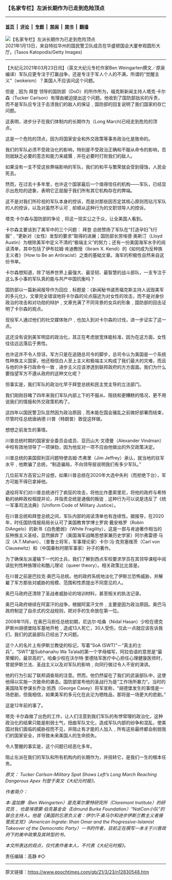 ### 【名家专栏】左派长期作为已走到危险顶点

---

#### [首页](../../../..?n12830548) &nbsp;|&nbsp; [评论](../../../../../epoch-comment?n12830548) &nbsp;|&nbsp; [专题](../../../../../epoch-special?n12830548) &nbsp;|&nbsp; [禁闻](../../../../../epoch-news?n12830548) &nbsp;|&nbsp; [禁书](../../../../../books?n12830548) &nbsp;|&nbsp; [翻墙](https://github.com/gfw-breaker/nogfw/blob/master/README.md?n12830548)


<div><img alt="【名家专栏】左派长期作为已走到危险顶点" class="attachment-djy_600_400 size-djy_600_400 wp-post-image" src="https://i.epochtimes.com/assets/uploads/2021/03/GettyImages-1296230177-700x420-600x400.jpg"/>
<div class="caption">
 2021年1月13日，来自特拉华州的国民警卫队成员在华盛顿国会大厦参观圆形大厅。(Tasos Katopodis/Getty Images)
</div></div><hr/><div class="post_content" id="artbody" itemprop="articleBody">
 <!-- article content begin -->
 <p>
  【大纪元2021年03月23日讯】（英文大纪元专栏作家Ben Weingarten撰文／原泉编译）军队应更专注于打赢战争，还是专注于军人个人的不满，所谓的“觉醒主义”（wokeism）？美国人不应该问这个问题。
 </p>
 <p>
  但是﹐因为
  <ok href="https://www.epochtimes.com/gb/tag/%E6%8B%9C%E7%99%BB.html">
   拜登
  </ok>
  领导的国防部（DoD）的所作所为，福克斯新闻主持人塔克‧卡尔森（Tucker Carlson）有理由被迫提出这个问题。他收到了国防部拙劣的斥责，而不是军队应专注于击溃我们的敌人的保证﹐国防部的回复说明了我们国家的存亡问题。
 </p>
 <p>
  这表明，进步分子在我们体制内的长期作为（Long March)已经走到危险的顶点。
 </p>
 <p>
  这是一个危险的顶点，因为将国家安全和外交政策等事务政治化是致命的。
 </p>
 <p>
  我们的军队必须不受政治化的影响，特别是不受政治正确和不服从命令的影响，否则就缺乏必要的意志和能力来威慑﹐并在必要时打败我们的敌人。
 </p>
 <p>
  如果没有一支不受这些弊端影响的军队，我们的和平与繁荣就会受到侵蚀，人民会死去。
 </p>
 <p>
  然而，在过去十多年里，也许这个国家最后一个值得信任的机构——军队，已经显示出危险的迹象，表明它正屈服于我们所有其它机构存在的弊端。
 </p>
 <p>
  这不是对我们所珍视的军队本身的控诉，而是对那些因否定其核心原则而玷污军队的人的控诉，以及对虽然不认可﹐却顺从这种行为的文职领导人的控诉。
 </p>
 <p>
  塔克‧卡尔森与国防部的争论﹐将这一现实公之于众，让全美国人看到。
 </p>
 <p>
  卡尔森主要谈到了美军中的三个问题：
  <ok href="https://www.epochtimes.com/gb/tag/%E6%8B%9C%E7%99%BB.html">
   拜登
  </ok>
  总统赞扬了军队在“打造孕妇飞行服”﹐“更新对（女性）发型的要求”取得的进展；国防部长劳埃德‧奥斯汀（Lloyd Austin）为根除美军中定义不清的“极端主义”的努力；还有一份美国海军水手的阅读清单，其中包括了伊布拉姆‧肯迪教授（Ibram X. Kendi）的《如何成为反种族主义者》（How to Be an Antiracist）之类的基础文章。海军的积极性自然来自这份书单。
 </p>
 <p>
  卡尔森想知道，除了培养世界上最强大、最坚韧、最智慧的战斗部队，一支专注于这么多小事的军队真的能与共产中国抗衡吗？
 </p>
 <p>
  国防部以一篇新闻报导作为回应﹐标题是：《新闻秘书谴责福克斯主持人诋毁美军的多元化》，文章完全错误地将卡尔森的论点描述为对女性的攻击，而不是对身份政治的攻击和对功勋的辩护﹐文章充满了不同背景的女兵的形象﹐国防部的回击证明了卡尔森的观点。
 </p>
 <p>
  现役军人通过他们的社交媒体账户﹐也加入到对卡尔森的讨伐，进一步证实了这一点。
 </p>
 <p>
  这还没有说到美军明显的政治化，其正在考虑放宽体能标准，因为在这方面，女性往往远远落后于男性。
 </p>
 <p>
  也许这并不令人惊讶。军方只是在追随总司令的脚步，总司令认为美国是一个系统性种族主义国家，他还相信白人至上主义和极端主义构成了我们最大的灾难，而且与他的许多行政命令一致﹐进步主义应该渗透到联邦政府的方方面面。我们为什么要指望军方不遵从政府的这种文化呢？
 </p>
 <p>
  但事实是，我们军队的政治化早于拜登总统和民主党主导的立法部门。
 </p>
 <p>
  我们刚刚目睹了四年来我们军队内部上下的不服从、阻挠和更糟糕的情况，更不用说我们的情报和外交政策机构了。
 </p>
 <p>
  这四年以国民警卫队显然因为政治原因﹐而未能在国会骚乱之前做好部署而结束，尽管时任总统唐纳德‧川普（特朗普）敦促这样做。
 </p>
 <p>
  想想之前发生的事情。
 </p>
 <p>
  川普总统时期的国家安全委员会成员、亚历山大‧文德曼（Alexander Vindman）中校有效地领导了一项弹劾，因为他反对一项不应由他做出的外交政策决定。
 </p>
 <p>
  川普总统的美国叙利亚问题特使吉姆‧杰弗里（Jim Jeffrey）承认，就当地的驻军水平﹐他欺骗了总统，“制造骗局，不向领导层说明我们有多少军队。”
 </p>
 <p>
  几位前军方高官公开设想，如果川普总统在2020年大选中失利（而拒绝下台），军方可能不得已拿掉他。
 </p>
 <p>
  退役将军们对川普总统进行了疯狂的攻击，将他比作墨索里尼，将他的政府与希特勒的纳粹政权相提并论，并指责总统是通俄的叛徒﹐这种行为可以说是违反了《统一军事司法法典》（Uniform Code of Military Justice）。
 </p>
 <p>
  在川普总统和拜登总统之间，军队内部的阅读清单也有连续性。据报导，在2020年，时任国防情报局局长认可了美国教育学博士罗宾‧戴安格罗（Robin DiAngelo）的新书《白色脆弱》（White Fragility），这是一部与肯迪著作相当的反种族主义圣经，显然摒弃了（美国海军战略思想家兼历史学家）阿尔弗雷德‧马汉（A.T.Mahan）、（普鲁士将军，军事理论家）卡尔‧冯‧克劳塞维茨（Carl von Clausewitz）和（中国春秋时期军事家）孙子的著作。
 </p>
 <p>
  为了确保左派灌输下一代的士兵，我们了解到西点军校要求学员在其领导课程中阅读批判性种族理论和酷儿理论（queer theory）。相关政策比比皆是。
 </p>
 <p>
  在川普之前是巴拉克‧奥巴马总统。他的政府系统地淡化了伊斯兰恐怖威胁，并解雇了军方那些对威胁的规模、范围和性质提出不同意见的人。
 </p>
 <p>
  奥巴马政府还清除了圣战者威胁论的培训材料，甚至相关的执法记录。
 </p>
 <p>
  奥巴马政府继续在阿富汗的战争，根据阿富汗文件﹐主要是因为政治原因。奥巴马政府制定了自杀式的交战规则，把对手的生命放在第一位。
 </p>
 <p>
  2009年11月，在奥巴马担任总统初期，尼达尔‧哈桑（Nidal Hasan）少校在德克萨斯州胡德堡陆军基地开枪﹐造成13人死亡，30人受伤，仅此一点就应该告诉我们，我们的武装部队已经出了大问题。
 </p>
 <p>
  这个人的名片上有伊斯兰教徒的标记，写着“SoA (SWT)”－“真主的士兵”，“SWT”是Subhanahu Wa Ta’ala的第一个字母缩写，阿拉伯语的意思是“最荣耀的，最崇高的”。哈桑少校在沃尔特‧里德陆军医疗中心担任心理健康医师时，曾就伊斯兰法、圣战主义以及对军队的影响﹐向同行做过令人不安的演讲。
 </p>
 <p>
  他的行为引起了联邦调查局的注意。然而，他仍然留在了我们的武装部队中，这使他得以实施一次致命的袭击。国防部宣布他的圣战行为是“工作场所暴力”。当时的美国陆军参谋长乔治‧凯西（George Casey）将军宣称，“胡德堡发生的事情是一场悲剧，但我相信，如果美军的多元化在此沦为牺牲品，那将是一场更大的悲剧。”
 </p>
 <p>
  这是12年前的事了。
 </p>
 <p>
  塔克‧卡尔森做了出色的工作，让人们注意到我们军队的有悖常理的政治化，这种政治化的结果只能是削弱士气，扭曲军队文化，造成军队内部的纷争和混乱，使美国对我们面临的威胁视而不见，并阻止有才能的人加入﹐所有这些最终都会削弱我们的国家安全，并导致未来美国人的生命损失。
 </p>
 <p>
  令人警醒的事实是，这个问题已经恶化多年。
 </p>
 <p>
  阻止左派在我们的军队和所有机构内的长期作为，并扭转它，是我们一生的根本任务。
 </p>
 <p>
  <em>
   原文：
   <ok href="https://www.theepochtimes.com/tucker-carlson-military-spat-shows-lefts-long-march-reaching-dangerous-apex_3738551.html">
    Tucker Carlson-Military Spat Shows Left’s Long March Reaching Dangerous Apex
   </ok>
   刊登于英文《大纪元时报》。
  </em>
 </p>
 <p>
  <em>
   作者简介：
  </em>
 </p>
 <p>
  <em>
   本‧温加滕（Ben Weingarten）是克莱尔蒙特研究所（Claremont Institute）的研究员﹐
  </em>
  <em>
   也是埃德蒙‧伯克基金会（Edmund Burke Foundation）“NatCon小队”的联合主持人。他是《美国的忘恩负义者：伊尔汗‧奥马尔和进步伊斯兰教主义者接管民主党》（American Ingrate: Ilhan Omar and the Progressive-Islamist Takeover of the Democratic Party）一书的作者，目前正在撰写一本关于川普政府下的美中政策及其转型的书。
  </em>
 </p>
 <p>
  <em>
   本文所表达的观点，仅代表作者本人，不代表《大纪元时报》。
  </em>
 </p>
 <p>
  责任编辑：高静 #◇
 </p>
 <!-- article content end -->
 <div id="below_article_ad">
 </div>
</div>


---

原文链接：https://www.epochtimes.com/gb/21/3/23/n12830548.htm
